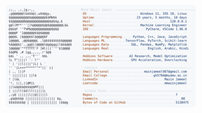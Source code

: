 <picture>
  <source srcset="https://raw.githubusercontent.com/mmazinjameel/mmazinjameel/main/dark_mode.svg?v=1744740736" media="(prefers-color-scheme: dark)">
  <img src="https://raw.githubusercontent.com/mmazinjameel/mmazinjameel/main/light_mode.svg?v=1744740736">
</picture>
